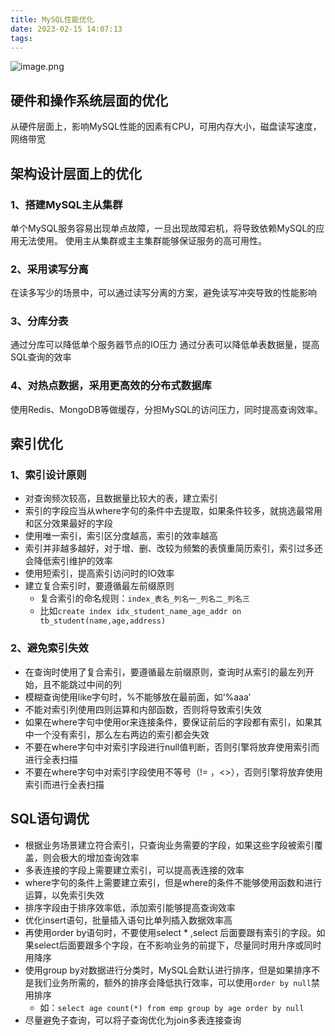 ```yaml
---
title: MySQL性能优化
date: 2023-02-15 14:07:13
tags:
---
```

![image.png](https://cdn.staticaly.com/gh/K-Viior/blog-image@master/img/20230215142245.png)
## 硬件和操作系统层面的优化
从硬件层面上，影响MySQL性能的因素有CPU，可用内存大小，磁盘读写速度，网络带宽
## 架构设计层面上的优化
### 1、搭建MySQL主从集群
单个MySQL服务容易出现单点故障，一旦出现故障宕机，将导致依赖MySQL的应用无法使用。
使用主从集群或主主集群能够保证服务的高可用性。
### 2、采用读写分离
在读多写少的场景中，可以通过读写分离的方案，避免读写冲突导致的性能影响
### 3、分库分表
通过分库可以降低单个服务器节点的IO压力
通过分表可以降低单表数据量，提高SQL查询的效率
### 4、对热点数据，采用更高效的分布式数据库
使用Redis、MongoDB等做缓存，分担MySQL的访问压力，同时提高查询效率。
## 索引优化
### 1、索引设计原则
- 对查询频次较高，且数据量比较大的表，建立索引
- 索引的字段应当从where字句的条件中去提取，如果条件较多，就挑选最常用和区分效果最好的字段
- 使用唯一索引，索引区分度越高，索引的效率越高
- 索引并非越多越好，对于增、删、改较为频繁的表慎重简历索引，索引过多还会降低索引维护的效率
- 使用短索引，提高索引访问时的IO效率
- 建立复合索引时，要遵循最左前缀原则
  - 复合索引的命名规则：`index_表名_列名一_列名二_列名三`
  - 比如`create index idx_student_name_age_addr on tb_student(name,age,address)`
### 2、避免索引失效
- 在查询时使用了复合索引，要遵循最左前缀原则，查询时从索引的最左列开始，且不能跳过中间的列
- 模糊查询使用like字句时，%不能够放在最前面，如‘%aaa’
- 不能对索引列使用四则运算和内部函数，否则将导致索引失效
- 如果在where字句中使用or来连接条件，要保证前后的字段都有索引，如果其中一个没有索引，那么左右两边的索引都会失效
- 不要在where字句中对索引字段进行null值判断，否则引擎将放弃使用索引而进行全表扫描
- 不要在where字句中对索引字段使用不等号（!= ，<>），否则引擎将放弃使用索引而进行全表扫描
## SQL语句调优
- 根据业务场景建立符合索引，只查询业务需要的字段，如果这些字段被索引覆盖，则会极大的增加查询效率
- 多表连接的字段上需要建立索引，可以提高表连接的效率
- where字句的条件上需要建立索引，但是where的条件不能够使用函数和进行运算，以免索引失效
- 排序字段由于排序效率低，添加索引能够提高查询效率
- 优化insert语句，批量插入语句比单列插入数据效率高
- 再使用order by语句时，不要使用select * ,select 后面要跟有索引的字段。如果select后面要跟多个字段，在不影响业务的前提下，尽量同时用升序或同时用降序
- 使用group by对数据进行分类时，MySQL会默认进行排序，但是如果排序不是我们业务所需的，额外的排序会降低执行效率，可以使用`order by null`禁用排序
  - 如：`select age count(*) from emp group by age order by null`
- 尽量避免子查询，可以将子查询优化为join多表连接查询


